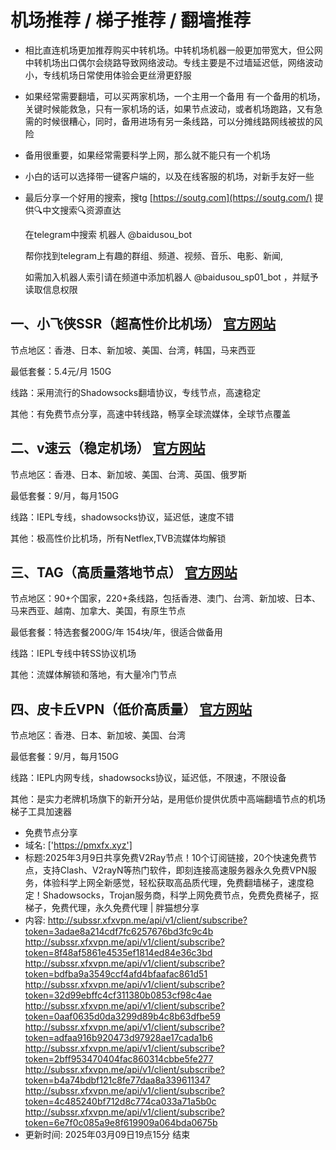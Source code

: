 

# 机场推荐 / 梯子推荐 / 翻墙推荐

- 相比直连机场更加推荐购买中转机场。中转机场机器一般更加带宽大，但公网中转机场出口偶尔会绕路导致网络波动。专线主要是不过墙延迟低，网络波动小，专线机场日常使用体验会更丝滑更舒服

- 如果经常需要翻墙，可以买两家机场，一个主用一个备用 有一个备用的机场，关键时候能救急，只有一家机场的话，如果节点波动，或者机场跑路，又有急需的时候很糟心，同时，备用进场有另一条线路，可以分摊线路网线被拔的风险

- 备用很重要，如果经常需要科学上网，那么就不能只有一个机场

- 小白的话可以选择带一键客户端的，以及在线客服的机场，对新手友好一些

- 最后分享一个好用的搜索，搜tg [https://soutg.com](https://soutg.com/) 提供🔍中文搜索🔍资源直达

  在telegram中搜索 机器人 @baidusou_bot

  帮你找到telegram上有趣的群组、频道、视频、音乐、电影、新闻,

  如需加入机器人索引请在频道中添加机器人 @baidusou_sp01_bot ，并赋予读取信息权限



## 一、小飞侠SSR（超高性价比机场） [官方网站](https://www.xfxssr.me/)

节点地区：香港、日本、新加坡、美国、台湾，韩国，马来西亚

最低套餐：5.4元/月 150G

线路：采用流行的Shadowsocks翻墙协议，专线节点，高速稳定

其他：有免费节点分享，高速中转线路，畅享全球流媒体，全球节点覆盖



## 二、v速云（稳定机场） [官方网站](https://www.vfast.life/)

节点地区：香港、日本、新加坡、美国、台湾、英国、俄罗斯

最低套餐：9/月，每月150G

线路：IEPL专线，shadowsocks协议，延迟低，速度不错

其他：极高性价比机场，所有Netflex,TVB流媒体均解锁



## 三、TAG（高质量落地节点） [官方网站]([TAG](https://honven.dedicated-afflink.com/#/auth/))

节点地区：90+个国家，220+条线路，包括香港、澳门、台湾、新加坡、日本、马来西亚、越南、加拿大、美国，有原生节点

最低套餐：特选套餐200G/年 154块/年，很适合做备用

线路：IEPL专线中转SS协议机场

其他：流媒体解锁和落地，有大量冷门节点



## 四、皮卡丘VPN（低价高质量） [官方网站](https://pkqjiasu.com/)

节点地区：香港、日本、新加坡、美国、台湾

最低套餐：9/月，每月150G

线路：IEPL内网专线，shadowsocks协议，延迟低，不限速，不限设备

其他：是实力老牌机场旗下的新开分站，是用低价提供优质中高端翻墙节点的机场梯子工具加速器



- 免费节点分享 
- 域名: ['https://pmxfx.xyz'] 
- 标题:2025年3月9日共享免费V2Ray节点！10个订阅链接，20个快速免费节点，支持Clash、V2rayN等热门软件，即刻连接高速服务器永久免费VPN服务，体验科学上网全新感觉，轻松获取高品质代理，免费翻墙梯子，速度稳定！Shadowsocks，Trojan服务商，科学上网免费节点，免费免费梯子，抠梯子，免费代理，永久免费代理  |  胖猫想分享 
- 内容: 
http://subssr.xfxvpn.me/api/v1/client/subscribe?token=3adae8a214cdf7fc6257676bd3fc9c4b
http://subssr.xfxvpn.me/api/v1/client/subscribe?token=8f48af5861e4535ef1814ed84e36c3bd
http://subssr.xfxvpn.me/api/v1/client/subscribe?token=bdfba9a3549ccf4afd4bfaafac861d51
http://subssr.xfxvpn.me/api/v1/client/subscribe?token=32d99ebffc4cf311380b0853cf98c4ae
http://subssr.xfxvpn.me/api/v1/client/subscribe?token=0aaf0635d0da3299d89b4c8b63dfbe59
http://subssr.xfxvpn.me/api/v1/client/subscribe?token=adfaa916b920473d97928ae17cada1b6
http://subssr.xfxvpn.me/api/v1/client/subscribe?token=2bff953470404fac860314cbbe5fe277
http://subssr.xfxvpn.me/api/v1/client/subscribe?token=b4a74bdbf121c8fe77daa8a339611347
http://subssr.xfxvpn.me/api/v1/client/subscribe?token=4c485240bf712d8c774ca033a71a5b0c
http://subssr.xfxvpn.me/api/v1/client/subscribe?token=6e7f0c085a9e8f619909a064bda0675b 
- 更新时间: 2025年03月09日19点15分 
结束
